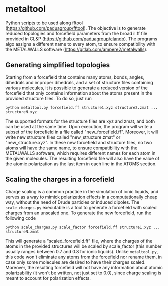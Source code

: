 # metaltool
Python scripts to be used along fftool (https://github.com/paduagroup/fftool). The objective is to generate reduced topologies and forcefield parameters from the broad il.ff file provided in CL&P (https://github.com/paduagroup/clandp). The programs algo assigns a different name to every atom, to ensure compatibility with the METALWALLS software (https://gitlab.com/ampere2/metalwalls).

## Generating simplified topologies

Starting from a forcefield that contains many atoms, bonds, angles, dihedrals and improper dihedrals, and a set of structure files containing various molecules, it is possible to generate a reduced version of the forcefield that only contains information about the atoms present in the provided structure files. To do so, just run

    python metaltool.py forcefield.ff structure1.xyz structure2.zmat ... structureN.xyz

The supported formats for the structure files are xyz and zmat, and both can be used at the same time. Upon execution, the program will write a subset of the forcefield in a file called "new_forcefield.ff". Moreover, it will write new structure files called "new_structure.zmat" or "new_structure.xyz". In these new forcefield and structure files, no two atoms will have the same name, to ensure compatibility with the METALWALLS software, which requires different names for each atom in the given molecules. The resulting forcefield file will also have the value of the atomic polarization as the last item in each line in the ATOMS section.

## Scaling the charges in a forcefield

Charge scaling is a common practice in the simulation of ionic liquids, and serves as a way to mimick polarization effects in a computationally cheap way, without the need of Drude particles or induced dipoles. The ```scale_charges.py``` executable is a tool to generate a forcefield with scaled charges from an unscaled one. To generate the new forcefield, run the following code

    python scale_charges.py scale_factor forcefield.ff structure1.xyz ... structureN.zmat

This will generate a "scaled_forcefield.ff" file, where the charges of the atoms in the provided structures will be scaled by scale_factor (this number usually ranges between 0.7 and 0.8 for ionic liquids). Unlike ```metaltool.py```, this code won't eliminate any atoms from the forcefield nor rename them, in case only some molecules are desired to have their charges scaled. Moreover, the resulting forcefield will not have any information about atomic polarizability (it won't be written, not just set to 0.0), since charge scaling is meant to account for polarization effects.
